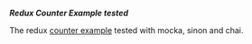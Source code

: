 ***Redux Counter Example tested***

The redux [counter example](https://github.com/gaearon/redux/tree/master/examples/counter) tested with mocka, sinon and chai.


